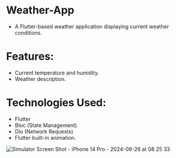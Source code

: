 # Weather-App


 - A Flutter-based weather application displaying current weather conditions.

#

# Features:

 - Current temperature and humidity. 
 - Weather description.

#

# Technologies Used:

 - Flutter 
 - Bloc (State Management)
 - Dio (Network Requests)
 - Flutter built-in animation.



![Simulator Screen Shot - iPhone 14 Pro - 2024-09-26 at 08 25 33](https://github.com/user-attachments/assets/d8422014-59f6-4a1d-a07b-ca678d47519b)
